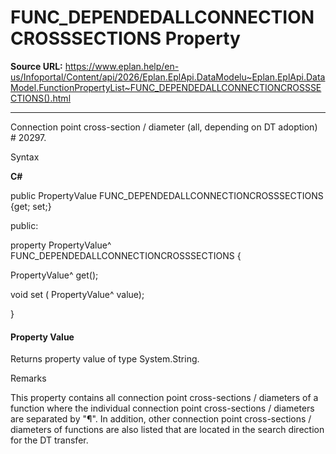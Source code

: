 # FUNC_DEPENDEDALLCONNECTIONCROSSSECTIONS Property

**Source URL:** https://www.eplan.help/en-us/Infoportal/Content/api/2026/Eplan.EplApi.DataModelu~Eplan.EplApi.DataModel.FunctionPropertyList~FUNC_DEPENDEDALLCONNECTIONCROSSSECTIONS().html

---

Connection point cross-section / diameter (all, depending on DT adoption) # 20297.

Syntax

**C#**



public PropertyValue FUNC_DEPENDEDALLCONNECTIONCROSSSECTIONS {get; set;}

public:

property PropertyValue^ FUNC_DEPENDEDALLCONNECTIONCROSSSECTIONS {

   PropertyValue^ get();

   void set (    PropertyValue^ value);

}


#### Property Value

Returns property value of type System.String.

Remarks

This property contains all connection point cross-sections / diameters of a function where the individual connection point cross-sections / diameters are separated by "¶". In addition, other connection point cross-sections / diameters of functions are also listed that are located in the search direction for the DT transfer.
